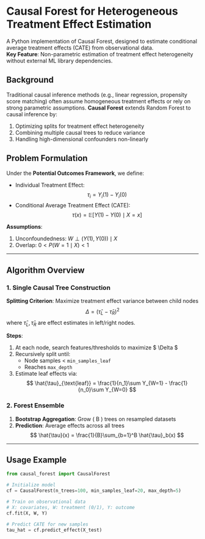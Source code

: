 # Causal Forest for Heterogeneous Treatment Effect Estimation

A Python implementation of Causal Forest, designed to estimate conditional average treatment effects (CATE) from observational data.  
**Key Feature**: Non-parametric estimation of treatment effect heterogeneity without external ML library dependencies.



## Background
Traditional causal inference methods (e.g., linear regression, propensity score matching) often assume homogeneous treatment effects or rely on strong parametric assumptions. **Causal Forest** extends Random Forest to causal inference by:  
1. Optimizing splits for treatment effect heterogeneity  
2. Combining multiple causal trees to reduce variance  
3. Handling high-dimensional confounders non-linearly  



## Problem Formulation
Under the **Potential Outcomes Framework**, we define:  
- Individual Treatment Effect:  $$\tau_i = Y_i(1) - Y_i(0) $$
- Conditional Average Treatment Effect (CATE):  $$\tau(x) = \mathbb{E}[Y(1) - Y(0) \mid X = x]$$ 

**Assumptions**:  
1. Unconfoundedness: $W \perp(Y(1), Y(0)) \mid X$
2. Overlap: $0 < P(W=1 \mid X) < 1$

---

## Algorithm Overview

### 1. Single Causal Tree Construction
**Splitting Criterion**: Maximize treatment effect variance between child nodes  
$$\Delta = (\hat{\tau}_L - \hat{\tau}_R)^2$$
where $\hat{\tau}_L, \hat{\tau}_R$ are effect estimates in left/right nodes.

**Steps**:  
1. At each node, search features/thresholds to maximize $ \Delta $
2. Recursively split until:  
   - Node samples < `min_samples_leaf`  
   - Reaches `max_depth`  
3. Estimate leaf effects via:  
   $$
   \hat{\tau}_{\text{leaf}} = \frac{1}{n_1}\sum Y_{W=1} - \frac{1}{n_0}\sum Y_{W=0}
   $$

### 2. Forest Ensemble
1. **Bootstrap Aggregation**: Grow \( B \) trees on resampled datasets  
2. **Prediction**: Average effects across all trees  
   $$
   \hat{\tau}(x) = \frac{1}{B}\sum_{b=1}^B \hat{\tau}_b(x)
   $$

---

## Usage Example
```python
from causal_forest import CausalForest

# Initialize model
cf = CausalForest(n_trees=100, min_samples_leaf=20, max_depth=5)

# Train on observational data
# X: covariates, W: treatment (0/1), Y: outcome
cf.fit(X, W, Y)

# Predict CATE for new samples
tau_hat = cf.predict_effect(X_test)

